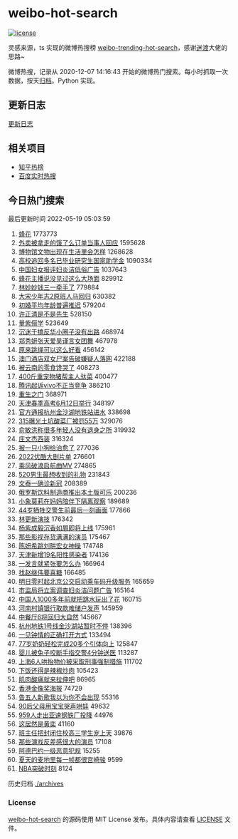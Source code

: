 # weibo-hot-search

[![license](https://img.shields.io/github/license/Arrackisarookie/weibo-hot-search)](https://github.com/Arrackisarookie/weibo-hot-search/blob/master/LICENSE)

灵感来源，ts 实现的微博热搜榜 [weibo-trending-hot-search](https://github.com/justjavac/weibo-trending-hot-search)，感谢[迷渡](https://github.com/justjavac)大佬的思路~

微博热搜，记录从 2020-12-07 14:16:43 开始的微博热门搜索。每小时抓取一次数据，按天[归档](./archives)。Python 实现。

## 更新日志
[更新日志](./UPDATE.md)

## 相关项目
+ [知乎热榜](https://github.com/Arrackisarookie/zhihu-top-search)
+ [百度实时热搜](https://github.com/Arrackisarookie/baidu-hot-search)

## 今日热门搜索

<!-- Rank Begin -->

最后更新时间 2022-05-19 05:03:59

1. [蜂花](https://s.weibo.com/weibo?q=%23%E8%9C%82%E8%8A%B1%23&Refer=top) 1773773
1. [外卖被拿走的饿了么订单当事人回应](https://s.weibo.com/weibo?q=%23%E5%A4%96%E5%8D%96%E8%A2%AB%E6%8B%BF%E8%B5%B0%E7%9A%84%E9%A5%BF%E4%BA%86%E4%B9%88%E8%AE%A2%E5%8D%95%E5%BD%93%E4%BA%8B%E4%BA%BA%E5%9B%9E%E5%BA%94%23&Refer=top) 1595628
1. [博物馆文物出现在生活里会怎样](https://s.weibo.com/weibo?q=%23%E5%8D%9A%E7%89%A9%E9%A6%86%E6%96%87%E7%89%A9%E5%87%BA%E7%8E%B0%E5%9C%A8%E7%94%9F%E6%B4%BB%E9%87%8C%E4%BC%9A%E6%80%8E%E6%A0%B7%23&Refer=top) 1268628
1. [高校追回多名已毕业研究生国家助学金](https://s.weibo.com/weibo?q=%23%E9%AB%98%E6%A0%A1%E8%BF%BD%E5%9B%9E%E5%A4%9A%E5%90%8D%E5%B7%B2%E6%AF%95%E4%B8%9A%E7%A0%94%E7%A9%B6%E7%94%9F%E5%9B%BD%E5%AE%B6%E5%8A%A9%E5%AD%A6%E9%87%91%23&Refer=top) 1090334
1. [中国妇女报评妇炎洁低俗广告](https://s.weibo.com/weibo?q=%23%E4%B8%AD%E5%9B%BD%E5%A6%87%E5%A5%B3%E6%8A%A5%E8%AF%84%E5%A6%87%E7%82%8E%E6%B4%81%E4%BD%8E%E4%BF%97%E5%B9%BF%E5%91%8A%23&Refer=top) 1037643
1. [蜂花主播说没见过这么大场面](https://s.weibo.com/weibo?q=%23%E8%9C%82%E8%8A%B1%E4%B8%BB%E6%92%AD%E8%AF%B4%E6%B2%A1%E8%A7%81%E8%BF%87%E8%BF%99%E4%B9%88%E5%A4%A7%E5%9C%BA%E9%9D%A2%23&Refer=top) 829912
1. [林妙妙钱三一牵手了](https://s.weibo.com/weibo?q=%23%E6%9E%97%E5%A6%99%E5%A6%99%E9%92%B1%E4%B8%89%E4%B8%80%E7%89%B5%E6%89%8B%E4%BA%86%23&Refer=top) 779884
1. [大宋少年志2原班人马回归](https://s.weibo.com/weibo?q=%23%E5%A4%A7%E5%AE%8B%E5%B0%91%E5%B9%B4%E5%BF%972%E5%8E%9F%E7%8F%AD%E4%BA%BA%E9%A9%AC%E5%9B%9E%E5%BD%92%23&Refer=top) 630382
1. [初婚平均年龄普遍推迟](https://s.weibo.com/weibo?q=%23%E5%88%9D%E5%A9%9A%E5%B9%B3%E5%9D%87%E5%B9%B4%E9%BE%84%E6%99%AE%E9%81%8D%E6%8E%A8%E8%BF%9F%23&Refer=top) 579204
1. [许正清是不是先生](https://s.weibo.com/weibo?q=%E8%AE%B8%E6%AD%A3%E6%B8%85%E6%98%AF%E4%B8%8D%E6%98%AF%E5%85%88%E7%94%9F&Refer=top) 528150
1. [量紫俪学](https://s.weibo.com/weibo?q=%23%E9%87%8F%E7%B4%AB%E4%BF%AA%E5%AD%A6%23&Refer=top) 523649
1. [沉迷于搞反华小圈子没有出路](https://s.weibo.com/weibo?q=%23%E6%B2%89%E8%BF%B7%E4%BA%8E%E6%90%9E%E5%8F%8D%E5%8D%8E%E5%B0%8F%E5%9C%88%E5%AD%90%E6%B2%A1%E6%9C%89%E5%87%BA%E8%B7%AF%23&Refer=top) 468974
1. [郑秀妍张天爱吴谨言女团舞](https://s.weibo.com/weibo?q=%23%E9%83%91%E7%A7%80%E5%A6%8D%E5%BC%A0%E5%A4%A9%E7%88%B1%E5%90%B4%E8%B0%A8%E8%A8%80%E5%A5%B3%E5%9B%A2%E8%88%9E%23&Refer=top) 467978
1. [原来跳绳可以这么好看](https://s.weibo.com/weibo?q=%23%E5%8E%9F%E6%9D%A5%E8%B7%B3%E7%BB%B3%E5%8F%AF%E4%BB%A5%E8%BF%99%E4%B9%88%E5%A5%BD%E7%9C%8B%23&Refer=top) 456142
1. [澳门酒店双女尸案告破嫌疑人落网](https://s.weibo.com/weibo?q=%23%E6%BE%B3%E9%97%A8%E9%85%92%E5%BA%97%E5%8F%8C%E5%A5%B3%E5%B0%B8%E6%A1%88%E5%91%8A%E7%A0%B4%E5%AB%8C%E7%96%91%E4%BA%BA%E8%90%BD%E7%BD%91%23&Refer=top) 422188
1. [被云南的零食馋哭了](https://s.weibo.com/weibo?q=%23%E8%A2%AB%E4%BA%91%E5%8D%97%E7%9A%84%E9%9B%B6%E9%A3%9F%E9%A6%8B%E5%93%AD%E4%BA%86%23&Refer=top) 408273
1. [400斤重宠物猪帮主人驮菜](https://s.weibo.com/weibo?q=%23400%E6%96%A4%E9%87%8D%E5%AE%A0%E7%89%A9%E7%8C%AA%E5%B8%AE%E4%B8%BB%E4%BA%BA%E9%A9%AE%E8%8F%9C%23&Refer=top) 400477
1. [腾讯起诉vivo不正当竞争](https://s.weibo.com/weibo?q=%23%E8%85%BE%E8%AE%AF%E8%B5%B7%E8%AF%89vivo%E4%B8%8D%E6%AD%A3%E5%BD%93%E7%AB%9E%E4%BA%89%23&Refer=top) 386210
1. [重生之门](https://s.weibo.com/weibo?q=%23%E9%87%8D%E7%94%9F%E4%B9%8B%E9%97%A8%23&Refer=top) 368971
1. [天津春季高考6月12日举行](https://s.weibo.com/weibo?q=%23%E5%A4%A9%E6%B4%A5%E6%98%A5%E5%AD%A3%E9%AB%98%E8%80%836%E6%9C%8812%E6%97%A5%E4%B8%BE%E8%A1%8C%23&Refer=top) 348197
1. [官方通报杭州金沙湖地铁站进水](https://s.weibo.com/weibo?q=%23%E5%AE%98%E6%96%B9%E9%80%9A%E6%8A%A5%E6%9D%AD%E5%B7%9E%E9%87%91%E6%B2%99%E6%B9%96%E5%9C%B0%E9%93%81%E7%AB%99%E8%BF%9B%E6%B0%B4%23&Refer=top) 338698
1. [315曝光土坑酸菜厂被罚55万](https://s.weibo.com/weibo?q=%23315%E6%9B%9D%E5%85%89%E5%9C%9F%E5%9D%91%E9%85%B8%E8%8F%9C%E5%8E%82%E8%A2%AB%E7%BD%9A55%E4%B8%87%23&Refer=top) 329076
1. [俞敏洪称很多年轻人没有退身之所](https://s.weibo.com/weibo?q=%23%E4%BF%9E%E6%95%8F%E6%B4%AA%E7%A7%B0%E5%BE%88%E5%A4%9A%E5%B9%B4%E8%BD%BB%E4%BA%BA%E6%B2%A1%E6%9C%89%E9%80%80%E8%BA%AB%E4%B9%8B%E6%89%80%23&Refer=top) 319932
1. [庄文杰西装](https://s.weibo.com/weibo?q=%23%E5%BA%84%E6%96%87%E6%9D%B0%E8%A5%BF%E8%A3%85%23&Refer=top) 316324
1. [被一只小狗给治愈了](https://s.weibo.com/weibo?q=%23%E8%A2%AB%E4%B8%80%E5%8F%AA%E5%B0%8F%E7%8B%97%E7%BB%99%E6%B2%BB%E6%84%88%E4%BA%86%23&Refer=top) 277036
1. [2022优酷大剧片单](https://s.weibo.com/weibo?q=%232022%E4%BC%98%E9%85%B7%E5%A4%A7%E5%89%A7%E7%89%87%E5%8D%95%23&Refer=top) 276601
1. [乘风破浪启航曲MV](https://s.weibo.com/weibo?q=%23%E4%B9%98%E9%A3%8E%E7%A0%B4%E6%B5%AA%E5%90%AF%E8%88%AA%E6%9B%B2MV%23&Refer=top) 274865
1. [520男生最想收到的礼物](https://s.weibo.com/weibo?q=%23520%E7%94%B7%E7%94%9F%E6%9C%80%E6%83%B3%E6%94%B6%E5%88%B0%E7%9A%84%E7%A4%BC%E7%89%A9%23&Refer=top) 231843
1. [文泰一确诊新冠](https://s.weibo.com/weibo?q=%23%E6%96%87%E6%B3%B0%E4%B8%80%E7%A1%AE%E8%AF%8A%E6%96%B0%E5%86%A0%23&Refer=top) 208389
1. [俄罗斯饮料制造商推出本土版可乐](https://s.weibo.com/weibo?q=%23%E4%BF%84%E7%BD%97%E6%96%AF%E9%A5%AE%E6%96%99%E5%88%B6%E9%80%A0%E5%95%86%E6%8E%A8%E5%87%BA%E6%9C%AC%E5%9C%9F%E7%89%88%E5%8F%AF%E4%B9%90%23&Refer=top) 200236
1. [小象莫莉在妈妈陪伴下隔离观察](https://s.weibo.com/weibo?q=%23%E5%B0%8F%E8%B1%A1%E8%8E%AB%E8%8E%89%E5%9C%A8%E5%A6%88%E5%A6%88%E9%99%AA%E4%BC%B4%E4%B8%8B%E9%9A%94%E7%A6%BB%E8%A7%82%E5%AF%9F%23&Refer=top) 189689
1. [44岁牺牲交警生前最后一刻画面](https://s.weibo.com/weibo?q=%2344%E5%B2%81%E7%89%BA%E7%89%B2%E4%BA%A4%E8%AD%A6%E7%94%9F%E5%89%8D%E6%9C%80%E5%90%8E%E4%B8%80%E5%88%BB%E7%94%BB%E9%9D%A2%23&Refer=top) 177866
1. [林更新演技](https://s.weibo.com/weibo?q=%23%E6%9E%97%E6%9B%B4%E6%96%B0%E6%BC%94%E6%8A%80%23&Refer=top) 176342
1. [杨紫成毅沉香如屑即将上线](https://s.weibo.com/weibo?q=%23%E6%9D%A8%E7%B4%AB%E6%88%90%E6%AF%85%E6%B2%89%E9%A6%99%E5%A6%82%E5%B1%91%E5%8D%B3%E5%B0%86%E4%B8%8A%E7%BA%BF%23&Refer=top) 175961
1. [那些影视存货满满的演员](https://s.weibo.com/weibo?q=%23%E9%82%A3%E4%BA%9B%E5%BD%B1%E8%A7%86%E5%AD%98%E8%B4%A7%E6%BB%A1%E6%BB%A1%E7%9A%84%E6%BC%94%E5%91%98%23&Refer=top) 175467
1. [陈妍希跳刘畊宏女神操](https://s.weibo.com/weibo?q=%23%E9%99%88%E5%A6%8D%E5%B8%8C%E8%B7%B3%E5%88%98%E7%95%8A%E5%AE%8F%E5%A5%B3%E7%A5%9E%E6%93%8D%23&Refer=top) 174748
1. [天津新增19名阳性感染者](https://s.weibo.com/weibo?q=%23%E5%A4%A9%E6%B4%A5%E6%96%B0%E5%A2%9E19%E5%90%8D%E9%98%B3%E6%80%A7%E6%84%9F%E6%9F%93%E8%80%85%23&Refer=top) 174136
1. [一发言就紧张要怎么办](https://s.weibo.com/weibo?q=%23%E4%B8%80%E5%8F%91%E8%A8%80%E5%B0%B1%E7%B4%A7%E5%BC%A0%E8%A6%81%E6%80%8E%E4%B9%88%E5%8A%9E%23&Refer=top) 166964
1. [找赵继伟要喜糖](https://s.weibo.com/weibo?q=%23%E6%89%BE%E8%B5%B5%E7%BB%A7%E4%BC%9F%E8%A6%81%E5%96%9C%E7%B3%96%23&Refer=top) 166485
1. [明日零时起北京公交启动乘车码升级服务](https://s.weibo.com/weibo?q=%23%E6%98%8E%E6%97%A5%E9%9B%B6%E6%97%B6%E8%B5%B7%E5%8C%97%E4%BA%AC%E5%85%AC%E4%BA%A4%E5%90%AF%E5%8A%A8%E4%B9%98%E8%BD%A6%E7%A0%81%E5%8D%87%E7%BA%A7%E6%9C%8D%E5%8A%A1%23&Refer=top) 165659
1. [市监局将立案调查妇炎洁问题广告](https://s.weibo.com/weibo?q=%23%E5%B8%82%E7%9B%91%E5%B1%80%E5%B0%86%E7%AB%8B%E6%A1%88%E8%B0%83%E6%9F%A5%E5%A6%87%E7%82%8E%E6%B4%81%E9%97%AE%E9%A2%98%E5%B9%BF%E5%91%8A%23&Refer=top) 165164
1. [中国人1000多年前就把跳水玩出了花](https://s.weibo.com/weibo?q=%23%E4%B8%AD%E5%9B%BD%E4%BA%BA1000%E5%A4%9A%E5%B9%B4%E5%89%8D%E5%B0%B1%E6%8A%8A%E8%B7%B3%E6%B0%B4%E7%8E%A9%E5%87%BA%E4%BA%86%E8%8A%B1%23&Refer=top) 160715
1. [河南村镇银行取款难储户发声](https://s.weibo.com/weibo?q=%23%E6%B2%B3%E5%8D%97%E6%9D%91%E9%95%87%E9%93%B6%E8%A1%8C%E5%8F%96%E6%AC%BE%E9%9A%BE%E5%82%A8%E6%88%B7%E5%8F%91%E5%A3%B0%23&Refer=top) 145959
1. [中餐厅6将回归大自然](https://s.weibo.com/weibo?q=%23%E4%B8%AD%E9%A4%90%E5%8E%856%E5%B0%86%E5%9B%9E%E5%BD%92%E5%A4%A7%E8%87%AA%E7%84%B6%23&Refer=top) 145667
1. [杭州地铁1号线金沙湖站暂时不停](https://s.weibo.com/weibo?q=%23%E6%9D%AD%E5%B7%9E%E5%9C%B0%E9%93%811%E5%8F%B7%E7%BA%BF%E9%87%91%E6%B2%99%E6%B9%96%E7%AB%99%E6%9A%82%E6%97%B6%E4%B8%8D%E5%81%9C%23&Refer=top) 138396
1. [一见钟情的正确打开方式](https://s.weibo.com/weibo?q=%23%E4%B8%80%E8%A7%81%E9%92%9F%E6%83%85%E7%9A%84%E6%AD%A3%E7%A1%AE%E6%89%93%E5%BC%80%E6%96%B9%E5%BC%8F%23&Refer=top) 133494
1. [77岁奶奶轻松完成20多个引体向上](https://s.weibo.com/weibo?q=%2377%E5%B2%81%E5%A5%B6%E5%A5%B6%E8%BD%BB%E6%9D%BE%E5%AE%8C%E6%88%9020%E5%A4%9A%E4%B8%AA%E5%BC%95%E4%BD%93%E5%90%91%E4%B8%8A%23&Refer=top) 125847
1. [婴儿被兔子咬断手指交警4分钟送医](https://s.weibo.com/weibo?q=%23%E5%A9%B4%E5%84%BF%E8%A2%AB%E5%85%94%E5%AD%90%E5%92%AC%E6%96%AD%E6%89%8B%E6%8C%87%E4%BA%A4%E8%AD%A64%E5%88%86%E9%92%9F%E9%80%81%E5%8C%BB%23&Refer=top) 113287
1. [上海6人哄抬物价被采取刑事强制措施](https://s.weibo.com/weibo?q=%23%E4%B8%8A%E6%B5%B76%E4%BA%BA%E5%93%84%E6%8A%AC%E7%89%A9%E4%BB%B7%E8%A2%AB%E9%87%87%E5%8F%96%E5%88%91%E4%BA%8B%E5%BC%BA%E5%88%B6%E6%8E%AA%E6%96%BD%23&Refer=top) 111702
1. [下饭还得是辣椒炒肉](https://s.weibo.com/weibo?q=%23%E4%B8%8B%E9%A5%AD%E8%BF%98%E5%BE%97%E6%98%AF%E8%BE%A3%E6%A4%92%E7%82%92%E8%82%89%23&Refer=top) 105423
1. [肌肉酸痛就来拉伸吧](https://s.weibo.com/weibo?q=%23%E8%82%8C%E8%82%89%E9%85%B8%E7%97%9B%E5%B0%B1%E6%9D%A5%E6%8B%89%E4%BC%B8%E5%90%A7%23&Refer=top) 86965
1. [香港金像奖海报](https://s.weibo.com/weibo?q=%23%E9%A6%99%E6%B8%AF%E9%87%91%E5%83%8F%E5%A5%96%E6%B5%B7%E6%8A%A5%23&Refer=top) 74729
1. [告五人新歌我以为你不会出现](https://s.weibo.com/weibo?q=%23%E5%91%8A%E4%BA%94%E4%BA%BA%E6%96%B0%E6%AD%8C%E6%88%91%E4%BB%A5%E4%B8%BA%E4%BD%A0%E4%B8%8D%E4%BC%9A%E5%87%BA%E7%8E%B0%23&Refer=top) 55316
1. [90后父母用宝宝哭声哄娃](https://s.weibo.com/weibo?q=%2390%E5%90%8E%E7%88%B6%E6%AF%8D%E7%94%A8%E5%AE%9D%E5%AE%9D%E5%93%AD%E5%A3%B0%E5%93%84%E5%A8%83%23&Refer=top) 49632
1. [959人走出亚速钢铁厂投降](https://s.weibo.com/weibo?q=%23959%E4%BA%BA%E8%B5%B0%E5%87%BA%E4%BA%9A%E9%80%9F%E9%92%A2%E9%93%81%E5%8E%82%E6%8A%95%E9%99%8D%23&Refer=top) 44976
1. [这居然是黄奕](https://s.weibo.com/weibo?q=%23%E8%BF%99%E5%B1%85%E7%84%B6%E6%98%AF%E9%BB%84%E5%A5%95%23&Refer=top) 41160
1. [班主任把封闭住校高三学生宠上天](https://s.weibo.com/weibo?q=%23%E7%8F%AD%E4%B8%BB%E4%BB%BB%E6%8A%8A%E5%B0%81%E9%97%AD%E4%BD%8F%E6%A0%A1%E9%AB%98%E4%B8%89%E5%AD%A6%E7%94%9F%E5%AE%A0%E4%B8%8A%E5%A4%A9%23&Refer=top) 39876
1. [那些演戏反差感很大的演员](https://s.weibo.com/weibo?q=%23%E9%82%A3%E4%BA%9B%E6%BC%94%E6%88%8F%E5%8F%8D%E5%B7%AE%E6%84%9F%E5%BE%88%E5%A4%A7%E7%9A%84%E6%BC%94%E5%91%98%23&Refer=top) 17108
1. [阿德巴约一级恶意犯规](https://s.weibo.com/weibo?q=%23%E9%98%BF%E5%BE%B7%E5%B7%B4%E7%BA%A6%E4%B8%80%E7%BA%A7%E6%81%B6%E6%84%8F%E7%8A%AF%E8%A7%84%23&Refer=top) 15255
1. [夏天的麦地里每一帧都很宫崎骏](https://s.weibo.com/weibo?q=%23%E5%A4%8F%E5%A4%A9%E7%9A%84%E9%BA%A6%E5%9C%B0%E9%87%8C%E6%AF%8F%E4%B8%80%E5%B8%A7%E9%83%BD%E5%BE%88%E5%AE%AB%E5%B4%8E%E9%AA%8F%23&Refer=top) 9599
1. [NBA突破时刻](https://s.weibo.com/weibo?q=NBA%E7%AA%81%E7%A0%B4%E6%97%B6%E5%88%BB&Refer=top) 8124
<!-- Rank End -->

历史归档 [./archives](./archives)

### License

[weibo-hot-search](https://github.com/Arrackisarookie/weibo-hot-search) 的源码使用 MIT License 发布。具体内容请查看 [LICENSE](./LICENSE) 文件。

